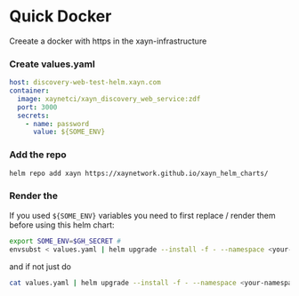 # Quick Docker

Creeate a docker with https in the xayn-infrastructure

### Create values.yaml

```yaml
host: discovery-web-test-helm.xayn.com
container:
  image: xaynetci/xayn_discovery_web_service:zdf
  port: 3000
  secrets:
    - name: password
      value: ${SOME_ENV}
```

### Add the repo

```bash
helm repo add xayn https://xaynetwork.github.io/xayn_helm_charts/
```

### Render the 

If you used `${SOME_ENV}` variables you need to first replace / render them before using this helm chart:

```bash
export SOME_ENV=$GH_SECRET # 
envsubst < values.yaml | helm upgrade --install -f - --namespace <your-namespace> <your-deployment-name> 
```

and if not just do

```bash
cat values.yaml | helm upgrade --install -f - --namespace <your-namespace> <your-deployment-name> 
```